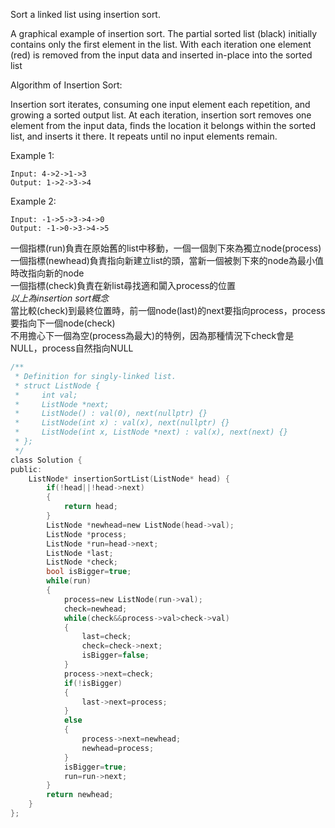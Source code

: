 Sort a linked list using insertion sort.


A graphical example of insertion sort. The partial sorted list (black) initially contains only the first element in the list.
With each iteration one element (red) is removed from the input data and inserted in-place into the sorted list
 

Algorithm of Insertion Sort:

Insertion sort iterates, consuming one input element each repetition, and growing a sorted output list.
At each iteration, insertion sort removes one element from the input data, finds the location it belongs within the sorted list, and inserts it there.
It repeats until no input elements remain.

Example 1:
```
Input: 4->2->1->3
Output: 1->2->3->4
```
Example 2:
```
Input: -1->5->3->4->0
Output: -1->0->3->4->5
```
一個指標(run)負責在原始舊的list中移動，一個一個剝下來為獨立node(process)  
一個指標(newhead)負責指向新建立list的頭，當新一個被剝下來的node為最小值時改指向新的node  
一個指標(check)負責在新list尋找適和闐入process的位置  
*以上為insertion sort概念*  
當比較(check)到最終位置時，前一個node(last)的next要指向process，process要指向下一個node(check)   
不用擔心下一個為空(process為最大)的特例，因為那種情況下check會是NULL，process自然指向NULL  

```c
/**
 * Definition for singly-linked list.
 * struct ListNode {
 *     int val;
 *     ListNode *next;
 *     ListNode() : val(0), next(nullptr) {}
 *     ListNode(int x) : val(x), next(nullptr) {}
 *     ListNode(int x, ListNode *next) : val(x), next(next) {}
 * };
 */
class Solution {
public:
    ListNode* insertionSortList(ListNode* head) {
        if(!head||!head->next)
        {
            return head;
        }
        ListNode *newhead=new ListNode(head->val);
        ListNode *process;
        ListNode *run=head->next;
        ListNode *last;
        ListNode *check;
        bool isBigger=true;
        while(run)
        {
            process=new ListNode(run->val);
            check=newhead;
            while(check&&process->val>check->val)
            {
                last=check;
                check=check->next;
                isBigger=false;
            }
            process->next=check;
            if(!isBigger)
            {
                last->next=process;
            }
            else
            {
                process->next=newhead;
                newhead=process;
            }
            isBigger=true;
            run=run->next;
        }
        return newhead;      
    }
};
```
